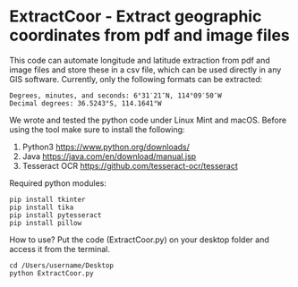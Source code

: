 # ExtractCoor - Extract geographic coordinates from pdf and image files
This code can automate longitude and latitude extraction from pdf and image files and store these in a csv file, which can be used directly in any GIS software. Currently, only the following formats can be extracted:
```
Degrees, minutes, and seconds: 6°31′21″N, 114°09′50″W
Decimal degrees: 36.5243°S, 114.1641°W
```
We wrote and tested the python code under Linux Mint and macOS. Before using the tool make sure to install the following:
1. Python3 https://www.python.org/downloads/
2. Java https://java.com/en/download/manual.jsp
3. Tesseract OCR https://github.com/tesseract-ocr/tesseract

Required python modules:
```
pip install tkinter
pip install tika
pip install pytesseract
pip install pillow
```
How to use?
Put the code (ExtractCoor.py) on your desktop folder and access it from the terminal. 
```
cd /Users/username/Desktop
python ExtractCoor.py

```
